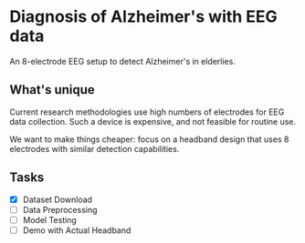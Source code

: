 # Diagnosis of Alzheimer's with EEG data

An 8-electrode EEG setup to detect Alzheimer's in elderlies.

## What's unique

Current research methodologies use high numbers of electrodes for EEG data collection. Such a device is expensive, and not feasible for routine use.

We want to make things cheaper: focus on a headband design that uses 8 electrodes with similar detection capabilities.

## Tasks
- [x] Dataset Download
- [ ] Data Preprocessing
- [ ] Model Testing
- [ ] Demo with Actual Headband
